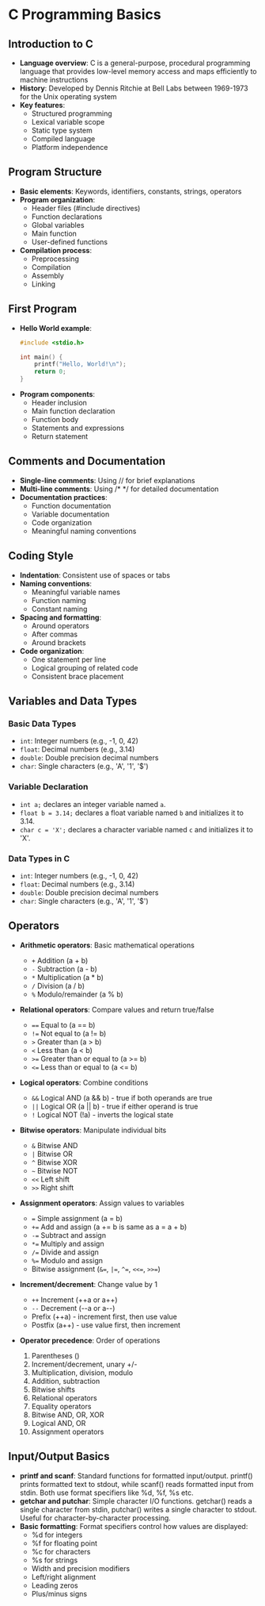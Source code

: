 # C Programming Basics
## Introduction to C
- **Language overview**: C is a general-purpose, procedural programming language that provides low-level memory access and maps efficiently to machine instructions
- **History**: Developed by Dennis Ritchie at Bell Labs between 1969-1973 for the Unix operating system
- **Key features**: 
  - Structured programming
  - Lexical variable scope
  - Static type system
  - Compiled language
  - Platform independence

## Program Structure
- **Basic elements**: Keywords, identifiers, constants, strings, operators
- **Program organization**:
  - Header files (#include directives)
  - Function declarations
  - Global variables
  - Main function
  - User-defined functions
- **Compilation process**:
  - Preprocessing
  - Compilation
  - Assembly
  - Linking

## First Program
- **Hello World example**:
  ```c
  #include <stdio.h>
  
  int main() {
      printf("Hello, World!\n");
      return 0;
  }
  ```
- **Program components**:
  - Header inclusion
  - Main function declaration
  - Function body
  - Statements and expressions
  - Return statement

## Comments and Documentation
- **Single-line comments**: Using // for brief explanations
- **Multi-line comments**: Using /* */ for detailed documentation
- **Documentation practices**:
  - Function documentation
  - Variable documentation
  - Code organization
  - Meaningful naming conventions

## Coding Style
- **Indentation**: Consistent use of spaces or tabs
- **Naming conventions**: 
  - Meaningful variable names
  - Function naming
  - Constant naming
- **Spacing and formatting**:
  - Around operators
  - After commas
  - Around brackets
- **Code organization**:
  - One statement per line
  - Logical grouping of related code
  - Consistent brace placement

## Variables and Data Types

### Basic Data Types
- `int`: Integer numbers (e.g., -1, 0, 42)
- `float`: Decimal numbers (e.g., 3.14)
- `double`: Double precision decimal numbers
- `char`: Single characters (e.g., 'A', '1', '$')

### Variable Declaration
- `int a;` declares an integer variable named `a`.
- `float b = 3.14;` declares a float variable named `b` and initializes it to 3.14.
- `char c = 'X';` declares a character variable named `c` and initializes it to 'X'.

### Data Types in C
- `int`: Integer numbers (e.g., -1, 0, 42)
- `float`: Decimal numbers (e.g., 3.14)
- `double`: Double precision decimal numbers
- `char`: Single characters (e.g., 'A', '1', '$')
    

## Operators
- **Arithmetic operators**: Basic mathematical operations
  - `+` Addition (a + b)
  - `-` Subtraction (a - b) 
  - `*` Multiplication (a * b)
  - `/` Division (a / b)
  - `%` Modulo/remainder (a % b)

- **Relational operators**: Compare values and return true/false
  - `==` Equal to (a == b)
  - `!=` Not equal to (a != b)
  - `>` Greater than (a > b)
  - `<` Less than (a < b)
  - `>=` Greater than or equal to (a >= b)
  - `<=` Less than or equal to (a <= b)

- **Logical operators**: Combine conditions
  - `&&` Logical AND (a && b) - true if both operands are true
  - `||` Logical OR (a || b) - true if either operand is true
  - `!` Logical NOT (!a) - inverts the logical state

- **Bitwise operators**: Manipulate individual bits
  - `&` Bitwise AND
  - `|` Bitwise OR
  - `^` Bitwise XOR
  - `~` Bitwise NOT
  - `<<` Left shift
  - `>>` Right shift

- **Assignment operators**: Assign values to variables
  - `=` Simple assignment (a = b)
  - `+=` Add and assign (a += b is same as a = a + b)
  - `-=` Subtract and assign
  - `*=` Multiply and assign
  - `/=` Divide and assign
  - `%=` Modulo and assign
  - Bitwise assignment (`&=`, `|=`, `^=`, `<<=`, `>>=`)

- **Increment/decrement**: Change value by 1
  - `++` Increment (++a or a++)
  - `--` Decrement (--a or a--)
  - Prefix (++a) - increment first, then use value
  - Postfix (a++) - use value first, then increment

- **Operator precedence**: Order of operations
  1. Parentheses ()
  2. Increment/decrement, unary +/-
  3. Multiplication, division, modulo
  4. Addition, subtraction
  5. Bitwise shifts
  6. Relational operators
  7. Equality operators
  8. Bitwise AND, OR, XOR
  9. Logical AND, OR
  10. Assignment operators


## Input/Output Basics
- **printf and scanf**: Standard functions for formatted input/output. printf() prints formatted text to stdout, while scanf() reads formatted input from stdin. Both use format specifiers like %d, %f, %s etc.
- **getchar and putchar**: Simple character I/O functions. getchar() reads a single character from stdin, putchar() writes a single character to stdout. Useful for character-by-character processing.
- **Basic formatting**: Format specifiers control how values are displayed:
  - %d for integers
  - %f for floating point 
  - %c for characters
  - %s for strings
  - Width and precision modifiers
  - Left/right alignment
  - Leading zeros
  - Plus/minus signs
